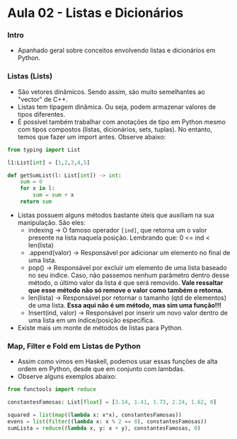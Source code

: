 # Aula 02 - Listas e Dicionários

### Intro
* Apanhado geral sobre conceitos envolvendo listas e dicionários em Python.

### Listas (Lists)
* São vetores dinâmicos. Sendo assim, são muito semelhantes ao "vector" de C++.
* Listas tem tipagem dinâmica. Ou seja, podem armazenar valores de tipos diferentes.
* É possível também trabalhar com anotações de tipo em Python mesmo com tipos compostos (listas, dicionários, sets, tuplas). No entanto, temos que fazer um import antes. Observe abaixo:
```Python
from typing import List

l1:List[int] = [1,2,3,4,5]

def getSumList(l: List[int]) -> int:
    sum = 0
    for x in l:
        sum = sum + x
    return sum
```
* Listas possuem alguns métodos bastante úteis que auxiliam na sua manipulação. São eles:
  * indexing -> O famoso operador ```[ind]```, que retorna um o valor presente na lista naquela posição. Lembrando que: 0 <= ind < len(lista)
  * .append(valor) -> Responsável por adicionar um elemento no final de uma lista.
  * pop() -> Responsável por excluir um elemento de uma lista baseado no seu índice. Caso, não passemos nenhum parâmetro dentro desse método, o último valor da lista é que será removido. __Vale ressaltar que esse método não só remove o valor como também o retorna.__
  * len(lista) -> Responsável por retornar o tamanho (qtd de elementos) de uma lista. __Essa aqui não é um método, mas sim uma função!!!__
  * Insert(ind, valor) -> Responsável por inserir um novo valor dentro de uma lista em um índice/posição específica.
* Existe mais um monte de métodos de listas para Python.

### Map, Filter e Fold em Listas de Python
* Assim como vimos em Haskell, podemos usar essas funções de alta ordem em Python, desde que em conjunto com lambdas.
* Observe alguns exemplos abaixo:
```Python
from functools import reduce

constantesFamosas: List[float] = [3.14, 1.41, 1.73, 2.24, 1.62, 0]

squared = list(map((lambda x: x*x), constantesFamosas)) 
evens = list(filter((lambda x: x % 2 == 0), constantesFamosas))
sumLista = reduce((lambda x, y: x + y), constantesFamosas, 0)
```
